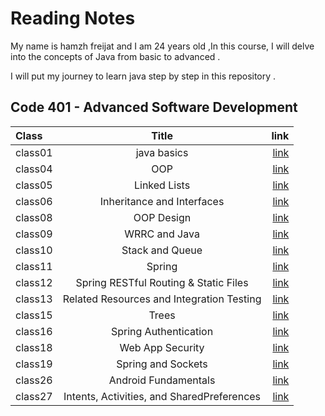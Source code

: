 # Reading Notes
My name is hamzh freijat and I am 24 years old ,In this course, I will delve into the concepts of Java from basic to advanced . 

I will put my journey to learn java step by step in this repository . 

## Code 401 - Advanced Software Development


| Class   |                               Title                               |                                                                 link |
|:--------|:-----------------------------------------------------------------:|---------------------------------------------------------------------:|
| class01 |                            java basics                            | [link](https://hamzhfreajat.github.io/reading-notes/java401/class01) |
| class04 |                                OOP                                | [link](https://hamzhfreajat.github.io/reading-notes/java401/class04) |
| class05 |                           Linked Lists                            | [link](https://hamzhfreajat.github.io/reading-notes/java401/class05) |
| class06 |                    Inheritance and Interfaces                     | [link](https://hamzhfreajat.github.io/reading-notes/java401/class06) |
| class08 |                            OOP Design                             | [link](https://hamzhfreajat.github.io/reading-notes/java401/class08) |
| class09 |                           WRRC and Java                           | [link](https://hamzhfreajat.github.io/reading-notes/java401/class09) |
| class10 |                          Stack and Queue                          | [link](https://hamzhfreajat.github.io/reading-notes/java401/class10) |
| class11 |                              Spring                               | [link](https://hamzhfreajat.github.io/reading-notes/java401/class11) |
| class12 |               Spring RESTful Routing & Static Files               | [link](https://hamzhfreajat.github.io/reading-notes/java401/class12) |
| class13 |             Related Resources and Integration Testing             | [link](https://hamzhfreajat.github.io/reading-notes/java401/class13) |
| class15 |                               Trees                               | [link](https://hamzhfreajat.github.io/reading-notes/java401/class15) |
| class16 |                       Spring Authentication                       | [link](https://hamzhfreajat.github.io/reading-notes/java401/class16) |
| class18 |                         Web App Security                          | [link](https://hamzhfreajat.github.io/reading-notes/java401/class18) |
| class19 |                        Spring and Sockets                         | [link](https://hamzhfreajat.github.io/reading-notes/java401/class19) |
| class26 |                       Android Fundamentals                        | [link](https://hamzhfreajat.github.io/reading-notes/java401/class26) |
| class27 |            Intents, Activities, and SharedPreferences             | [link](https://hamzhfreajat.github.io/reading-notes/java401/class27) |



